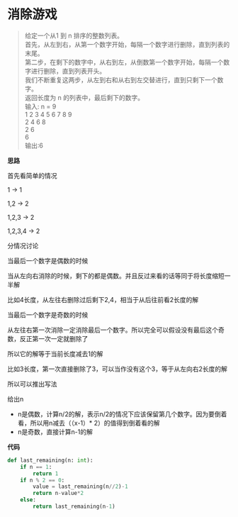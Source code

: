 # 消除游戏
> 给定一个从1 到 n 排序的整数列表。  
首先，从左到右，从第一个数字开始，每隔一个数字进行删除，直到列表的末尾。  
第二步，在剩下的数字中，从右到左，从倒数第一个数字开始，每隔一个数字进行删除，直到列表开头。  
我们不断重复这两步，从左到右和从右到左交替进行，直到只剩下一个数字。  
返回长度为 n 的列表中，最后剩下的数字。  
输入:
n = 9  
1 2 3 4 5 6 7 8 9  
2 4 6 8  
2 6  
6  
输出:6

**思路**

首先看简单的情况

1 -> 1

1,2 -> 2

1,2,3 -> 2

1,2,3,4 -> 2

分情况讨论

当最后一个数字是偶数的时候

当从左向右消除的时候，剩下的都是偶数。并且反过来看的话等同于将长度缩短一半解

比如4长度，从左往右删除过后剩下2,4，相当于从后往前看2长度的解

当最后一个数字是奇数的时候

从左往右第一次消除一定消除最后一个数字。所以完全可以假设没有最后这个奇数，反正第一次一定就删除了

所以它的解等于当前长度减去1的解

比如3长度，第一次直接删除了3，可以当作没有这个3，等于从左向右2长度的解

所以可以推出写法

给出n
- n是偶数，计算n/2的解，表示n/2的情况下应该保留第几个数字。因为要倒着看，所以用n减去（（x-1）* 2）的值得到倒着看的解
- n是奇数，直接计算n-1的解

**代码**

```python
def last_remaining(n: int):
    if n == 1:
        return 1
    if n % 2 == 0:
        value = last_remaining(n//2)-1
        return n-value*2
    else:
        return last_remaining(n-1)
```